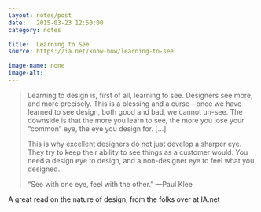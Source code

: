 ```yaml
---
layout: notes/post
date:   2015-03-23 12:50:00
category: notes

title:  Learning to See
source: https://ia.net/know-how/learning-to-see

image-name: none
image-alt:
---
```


>Learning to design is, first of all, learning to see. Designers see more, and more precisely. This is a blessing and a curse—once we have learned to see design, both good and bad, we cannot un-see. The downside is that the more you learn to see, the more you lose your “common” eye, the eye you design for. [...]
>
>This is why excellent designers do not just develop a sharper eye. They try to keep their ability to see things as a customer would. You need a design eye to design, and a non-designer eye to feel what you designed.
>
>“See with one eye, feel with the other.” —Paul Klee

A great read on the nature of design, from the folks over at IA.net